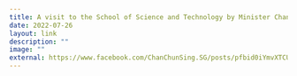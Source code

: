 ```yaml
---
title: A visit to the School of Science and Technology by Minister Chan Chun Sing
date: 2022-07-26
layout: link
description: ""
image: ""
external: https://www.facebook.com/ChanChunSing.SG/posts/pfbid0iYmvXTCURpbxDDyLEebuCDbhgjphJ9gPeFSU3F9RXXJ3utUrcKMBfFpW7LEUUzZMl
---
```


